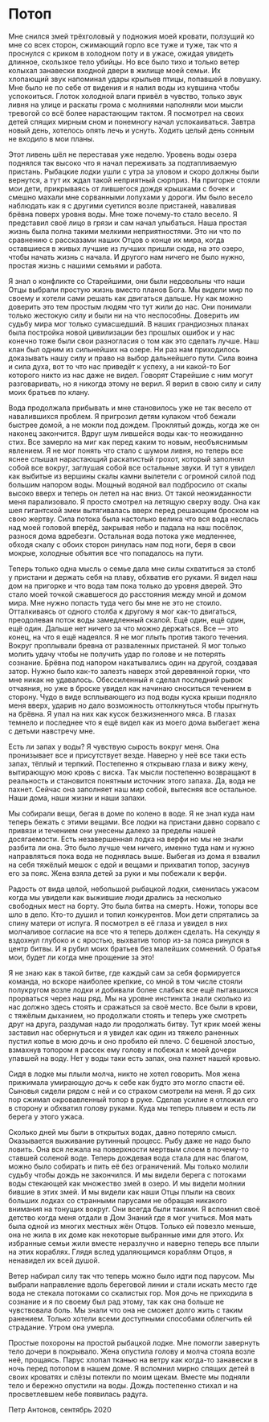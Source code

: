 # Потоп

Мне снился змей трёхголовый у подножия моей кровати, ползущий ко мне со всех сторон, сжимающий горло все туже и туже, так что я проснулся с криком в холодном поту и в ужасе, ожидая увидеть длинное, скользкое тело убийцы. Но все было тихо и только ветер колыхал занавески входной двери в жилище моей семьи. Их хлопающий звук напоминал удары крыльев птицы, попавшей в ловушку. Мне было не по себе от видения и я налил воды из кувшина чтобы успокоиться. Глоток холодной влаги привёл в чувство, только звук ливня на улице и раскаты грома с молниями наполняли мои мысли тревогой со всё более нарастающим тактом. Я посмотрел на своих детей спящих мирным сном и понемногу начал успокаиваться. Завтра новый день, хотелось опять лечь и уснуть. Ходить целый день сонным не входило в мои планы.

Этот ливень шёл не переставая уже неделю. Уровень воды озера поднялся так высоко что я начал переживать за подтапливаемую пристань. Рыбацкие лодки ушли с утра за уловом и скоро должны были вернутся, а тут их ждал такой неприятный сюрприз. На пригорке стояли мои дети, прикрываясь от лившегося дождя крышками с бочек и смешно махали мне сорванными лопухами у дороги. Им было весело наблюдать как я с другими суетился возле пристаней, наваливая брёвна поверх уровня воды. Мне тоже почему-то стало весело. Я представил своё лицо в грязи и сам начал улыбаться. Наша  простая жизнь была полна такими мелкими неприятностями. Это ни что по сравнению с рассказами наших Отцов о конце их мира, когда оставшиеся в живых лучшие из лучших пришли сюда, на это озеро, чтобы начать жизнь с начала. И другого нам ничего не было нужно, простая жизнь с нашими семьями и работа. 

Я знал о конфликте со Старейшими, они были недовольны что наши Отцы выбрали простую жизнь вместо планов Бога. Мы видели мир по своему и хотели сами решать как двигаться дальше. Ну как можно доверить это тем простым людям что тут жили до нас. Они понимали только жестокую силу и были ни на что неспособны. Доверить им судьбу мира мог только сумасшедший. В наших грандиозных планах была постройка новой цивилизации без прошлых ошибок и у нас конечно тоже были свои разногласия о том как это сделать лучше. Наш клан был одним из сильнейших на озере. Ни раз нам приходилось доказывать нашу силу и право на выбор дальнейшего пути. Сила воина и сила духа, вот то что нас приведёт к успеху, а ни какой-то Бог которого никто из нас даже не видел. Говорят Старейшие с ним могут разговаривать, но я никогда этому не верил. Я верил в свою силу и силу моих братьев по клану. 

Вода продолжала прибывать и мне становилось уже не так весело от навалившихся проблем. Я пригрозил детям кулаком чтоб бежали быстрее домой, а не мокли под дождем. Проклятый дождь, когда же он наконец закончится. Вдруг шум лившейся воды как-то неожиданно стих. Все замерло на миг как перед каким то новым, необъяснимым явлением. Я не мог понять что стало с шумом ливня, но теперь все яснее слышал нарастающий раскатистый грохот, который заполнял собой все вокруг, заглушая собой все остальные звуки. И тут я увидел как выбитые из вершины скалы камни вылетели с огромной силой под большим напором воды. Мощный водяной вал подбросило от скалы высоко вверх и теперь он летел на нас вниз. От такой неожиданности меня парализовало. Я просто смотрел на летящую сверху воду. Она как шея гигантской змеи вытягивалась вверх перед решающим броском на свою жертву. Сила потока была настолько велика что вся вода неслась над моей головой вперёд, закрывая небо и падала на наш посёлок, разнося дома вдребезги. Остальная вода потока уже медленнее, обходя скалу с обоих сторон ринулась нам под ноги, беря в свои мокрые, холодные объятия все что попадалось на пути.

Теперь только одна мысль о семье дала мне силы схватиться за столб у пристани и держать себя на плаву, обхватив его руками. Я видел наш дом на пригорке и что вода там пока только до уровня дверей. Это стало моей точкой сжавшегося до расстояния между мной и домом мира. Мне нужно попасть туда чего бы мне не это не стоило. Отталкиваясь от одного столба к другому я мог как-то двигаться, преодолевая поток воды замедленный скалой. Ещё один, ещё один, ещё один. Дальше нет ничего за что можно держаться. Все — это конец, на что я ещё надеялся. Я не мог плыть против такого течения. Вокруг проплывали бревна от разваленных пристаней. Я мог только молить удачу чтобы не получить удар по голове и не потерять сознание. Брёвна под напором накатывались один на другой, создавая затор. Нужно было как-то залезть наверх этой деревянной горки, что мне никак не удавалось. Обессиленный я сделал последний рывок отчаяния, но уже в броске увидел как начинаю сноситься течением в сторону. Чудо в виде всплывающего из под воды куска крыши подняло меня вверх, ударив но дало возможность оттолкнуться чтобы прыгнуть на брёвна. Я упал на них как кусок безжизненного мяса. В глазах темнело и последнее что я ещё видел как из моего дома выбегает жена с детьми навстречу мне.

Есть ли запах у воды? Я чувствую сырость вокруг меня. Она пронизывает все и присутствует везде. Наверно у неё все таки есть запах, тёплый и терпкий. Постепенно я открываю глаза и вижу жену, вытирающую мою кровь с виска. Так мысли постепенно возвращают в реальность и становится понятным источник этого запаха. Да, вода не пахнет. Сейчас она заполняет наш мир собой, вытесняя все остальное. Наши дома, наши жизни и наши запахи. 

Мы собирали вещи, бегая в доме по колено в воде. Я не знал куда нам теперь бежать с этими вещами. Все лодки на пристани давно сорвало с привязи и течением они унесены далеко за пределы нашей досягаемости. Есть незавершенная лодка на верфи но мы не знали разбита ли она. Это было лучше чем ничего, именно туда нам и нужно направляться пока вода не поднялась выше. Выбегая из дома я взвалил на себя тяжёлый мешок с едой и вещами и прихватил топор, засунув его за пояс. Жена взяла детей за руки и мы побежали к верфи.

Радость от вида целой, небольшой рыбацкой лодки, сменилась ужасом когда мы увидели как выжившие люди дрались за несколько свободных мест на борту. Это была битва на смерть. Ножи, топоры все шло в дело. Кто-то душил и топил конкурентов. Мои дети спрятались за спину матери от испуга. Я посмотрел в её глаза и увидел в них молчаливое согласие на все что я теперь должен сделать. На секунду я вздохнул глубоко и с яростью, выхватив топор из-за пояса ринулся в центр битвы. И я рубил моих братьев без малейших сомнений. О братья мои, будет ли когда мне прощение за это!

Я не знаю как в такой битве, где каждый сам за себя формируется команда, но вскоре наиболее крепкие, со мной в том числе стояли полукругом возле лодки и добивали более слабых все ещё пытавшихся прорваться через наш ряд. Мы на уровне инстинкта знали сколько из нас должно здесь стоять и сражаться за своё место. Все были в крови, с тяжёлым дыханием, но продолжали стоять и теперь уже смотреть друг на друга, раздумая надо ли продолжать битву. Тут крик моей жены заставил нас обернуться и я увидел как один из тяжело раненных пустил копье в мою дочь и оно пробило ей плечо. С бешеной злостью, взмахнув топором я рассек ему голову и побежал к моей дочери упавшей на воду. Нет у воды таки есть запах, она пахнет нашей кровью.

Сидя в лодке мы плыли молча, никто не хотел говорить. Моя жена прижимала умирающую дочь к себе как будто это могло спасти её. Сыновья сидели рядом с ней и со страхом смотрели на меня. Я до сих пор сжимал окровавленный топор в руке. Сделав усилие я отложил его в сторону и обхватил голову руками. Куда мы теперь плывем и есть ли берега у этого ужаса. 

Сколько дней мы были в открытых водах, давно потеряло смысл. Оказывается выживание рутинный процесс. Рыбу даже не надо было ловить. Она вся лежала на поверхности мертвым слоем в почему-то ставшей соленой воде. Теперь дождевая вода стала для нас благом, можно было собирать и пить её без ограничений. Мы только молили судьбу чтобы дождь не закончился. И мы видели берега с потоками воды стекающей как множество змей в озеро. И мы видели молнии бившие в этих змей. И мы видели как наши Отцы плыли на своих больших лодках со странными парусами не обращая никакого внимания на тонущих вокруг. Они всегда были такими. Я вспомнил своё детство когда меня отдали в Дом Знаний где я мог учиться. Моя мать была одной из многих местных жён Отцов. Только ей повезло меньше, она не жила в их доме как некоторые выбранные ими для этого. Их избранные семьи жили вместе неразлучно и наверно теперь все плыли на этих кораблях. Глядя вслед удаляющимся кораблям Отцов, я ненавидел их всей душой.

Ветер набирал силу так что теперь можно было идти под парусом. Мы выбрали направление вдоль береговой линии и стали искать место где вода не стекала потоками со скалистых гор. Моя дочь не приходила в сознание и я по своему был рад этому, так как она больше не чувствовала боль. Мы знали что она не сможет долго жить с таким ранением. Только хотели всеми доступными способами облегчить ей страдание. Утром она умерла. 

Простые похороны на простой рыбацкой лодке. Мне помогли завернуть тело дочери в покрывало. Жена опустила голову и молча стояла возле неё, прощаясь. Парус хлопал тканью на ветру как когда-то занавески в ночь перед потопом в нашем доме. Я вспомнил мирно спящих детей в своих кроватях и слёзы потекли по моим щекам. Вместе мы подняли тело и бережно опустили на воды. Дождь постепенно стихал и на просветлевшем небе появилась радуга.

Петр Антонов, сентябрь 2020
